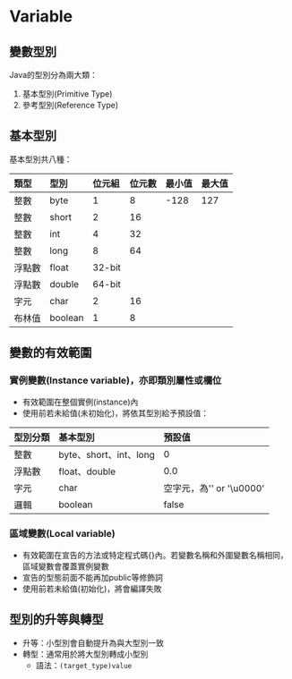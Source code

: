 # Variable

## 變數型別

Java的型別分為兩大類：

1. 基本型別\(Primitive Type\)
2. 參考型別\(Reference Type\)

## 基本型別

基本型別共八種：

| 類型 | 型別 | 位元組 | 位元數 | 最小值 | 最大值 |
| :--- | :--- | :--- | :--- | :--- | :--- |
| 整數 | byte | 1 | 8 | -128 | 127 |
| 整數 | short | 2 | 16 |  |  |
| 整數 | int | 4 | 32 |  |  |
| 整數 | long | 8 | 64 |  |  |
| 浮點數 | float | 32-bit |  |  |  |
| 浮點數 | double | 64-bit |  |  |  |
| 字元 | char | 2 | 16 |  |  |
| 布林值 | boolean | 1 | 8 |  |  |

## 變數的有效範圍

### 實例變數\(Instance variable\)，亦即類別屬性或欄位

* 有效範圍在整個實例\(instance\)內
* 使用前若未給值\(未初始化\)，將依其型別給予預設值：

| 型別分類 | 基本型別 | 預設值 |
| :--- | :--- | :--- |
| 整數 | byte、short、int、long | 0 |
| 浮點數 | float、double | 0.0 |
| 字元 | char | 空字元，為'' or '\u0000' |
| 邏輯 | boolean | false |

### 區域變數\(Local variable\)

* 有效範圍在宣告的方法或特定程式碼{}內。若變數名稱和外圍變數名稱相同，區域變數會覆蓋實例變數
* 宣告的型態前面不能再加public等修飾詞
* 使用前若未給值\(初始化\)，將會編譯失敗

## 型別的升等與轉型

* 升等：小型別會自動提升為與大型別一致
* 轉型：通常用於將大型別轉成小型別
  * 語法：`(target_type)value`

